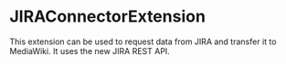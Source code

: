 JIRAConnectorExtension
======================

This extension can be used to request data from JIRA and transfer it to MediaWiki. It uses the new JIRA REST API.
